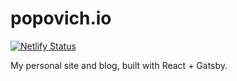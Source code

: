 # popovich.io

[![Netlify Status](https://api.netlify.com/api/v1/badges/4375b835-b547-42d5-80ba-88afeaa3a0b6/deploy-status)](https://app.netlify.com/sites/upbeat-wright-1a70b0/deploys)

My personal site and blog, built with React + Gatsby.
